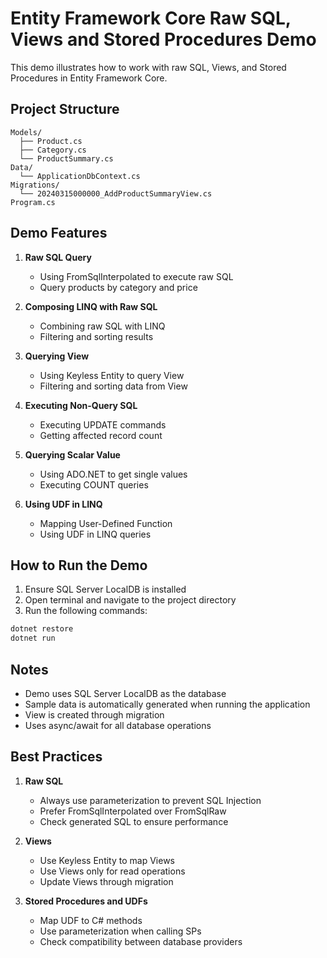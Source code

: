 # Entity Framework Core Raw SQL, Views and Stored Procedures Demo

This demo illustrates how to work with raw SQL, Views, and Stored Procedures in Entity Framework Core.

## Project Structure

```
Models/
  ├── Product.cs
  ├── Category.cs
  └── ProductSummary.cs
Data/
  └── ApplicationDbContext.cs
Migrations/
  └── 20240315000000_AddProductSummaryView.cs
Program.cs
```

## Demo Features

1. **Raw SQL Query**
   - Using FromSqlInterpolated to execute raw SQL
   - Query products by category and price

2. **Composing LINQ with Raw SQL**
   - Combining raw SQL with LINQ
   - Filtering and sorting results

3. **Querying View**
   - Using Keyless Entity to query View
   - Filtering and sorting data from View

4. **Executing Non-Query SQL**
   - Executing UPDATE commands
   - Getting affected record count

5. **Querying Scalar Value**
   - Using ADO.NET to get single values
   - Executing COUNT queries

6. **Using UDF in LINQ**
   - Mapping User-Defined Function
   - Using UDF in LINQ queries

## How to Run the Demo

1. Ensure SQL Server LocalDB is installed
2. Open terminal and navigate to the project directory
3. Run the following commands:

```bash
dotnet restore
dotnet run
```

## Notes

- Demo uses SQL Server LocalDB as the database
- Sample data is automatically generated when running the application
- View is created through migration
- Uses async/await for all database operations

## Best Practices

1. **Raw SQL**
   - Always use parameterization to prevent SQL Injection
   - Prefer FromSqlInterpolated over FromSqlRaw
   - Check generated SQL to ensure performance

2. **Views**
   - Use Keyless Entity to map Views
   - Use Views only for read operations
   - Update Views through migration

3. **Stored Procedures and UDFs**
   - Map UDF to C# methods
   - Use parameterization when calling SPs
   - Check compatibility between database providers 